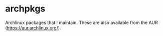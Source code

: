 archpkgs
========

Archlinux packages that I maintain. These are also available from the AUR (https://aur.archlinux.org/).
